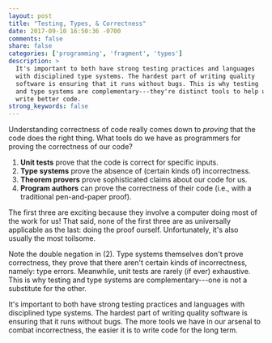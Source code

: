 ```yaml
---
layout: post
title: "Testing, Types, & Correctness"
date: 2017-09-10 16:50:36 -0700
comments: false
share: false
categories: ['programming', 'fragment', 'types']
description: >
  It's important to both have strong testing practices and languages
  with disciplined type systems. The hardest part of writing quality
  software is ensuring that it runs without bugs. This is why testing
  and type systems are complementary---they're distinct tools to help us
  write better code.
strong_keywords: false
---
```


Understanding correctness of code really comes down to *proving* that
the code does the right thing. What tools do we have as programmers for
proving the correctness of our code?

<!-- more -->

1. **Unit tests** prove that the code is correct for specific inputs.
1. **Type systems** prove the absence of (certain kinds of)
   incorrectness.
1. **Theorem provers** prove sophisticated claims about our code for
   us.
1. **Program authors** can prove the correctness of their code (i.e.,
   with a traditional pen-and-paper proof).

The first three are exciting because they involve a computer doing most
of the work for us! That said, none of the first three are as
universally applicable as the last: doing the proof ourself.
Unfortunately, it's also usually the most toilsome.

Note the double negation in (2). Type systems themselves don't prove
correctness, they prove that there aren't certain kinds of
incorrectness, namely: type errors. Meanwhile, unit tests are rarely (if
ever) exhaustive. This is why testing and type systems are
complementary---one is not a substitute for the other.

It's important to both have strong testing practices and languages with
disciplined type systems. The hardest part of writing quality software
is ensuring that it runs without bugs. The more tools we have in our
arsenal to combat incorrectness, the easier it is to write code for the
long term.

<!-- vim:tw=72
-->
